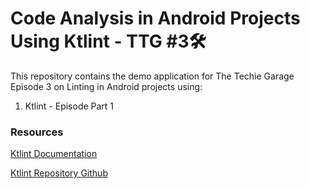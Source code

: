 # Code Analysis in Android Projects Using Ktlint - TTG #3🛠️
This repository contains the demo application for The Techie Garage Episode 3 on Linting in Android projects using:
1. Ktlint - Episode Part 1
### Resources
[Ktlint Documentation](https://pinterest.github.io/ktlint/latest/)

[Ktlint Repository Github](https://github.com/pinterest/ktlint)
